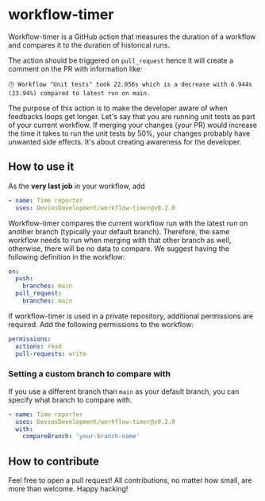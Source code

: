 # workflow-timer

Workflow-timer is a GitHub action that measures the duration of a workflow and
compares it to the duration of historical runs.

The action should be triggered on `pull_request` hence it will create a comment
on the PR with information like:

`🕒 Workflow "Unit tests" took 22.056s which is a decrease with 6.944s (23.94%) compared to latest run on main.`

The purpose of this action is to make the developer aware of when feedbacks
loops get longer. Let's say that you are running unit tests as part of your
current workflow. If merging your changes (your PR) would increase the time it
takes to run the unit tests by 50%, your changes probably have unwanted side
effects. It's about creating awareness for the developer.

## How to use it

As the **very last job** in your workflow, add

```yml
- name: Time reporter
  uses: DeviesDevelopment/workflow-timer@v0.2.0
```

Workflow-timer compares the current workflow run with the latest run on another
branch (typically your default branch). Therefore, the same workflow needs to
run when merging with that other branch as well, otherwise, there will be no
data to compare. We suggest having the following definition in the workflow:

```yml
on:
  push:
    branches: main
  pull_request:
    branches: main
```

If workflow-timer is used in a private repository, additional permissions are
required. Add the following permissions to the workflow:

```yml
permissions:
  actions: read
  pull-requests: write
```

### Setting a custom branch to compare with

If you use a different branch than `main` as your default branch, you can
specify what branch to compare with.

```yml
- name: Time reporter
  uses: DeviesDevelopment/workflow-timer@v0.2.0
  with:
    compareBranch: 'your-branch-name'
```

## How to contribute

Feel free to open a pull request! All contributions, no matter how small, are
more than welcome. Happy hacking!
